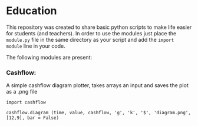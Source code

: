 # Education
This repository was created to share basic python scripts to make life easier for students (and teachers). In order to use the modules just place the `module.py` file in the same directory as your script and add the `import module` line in your code. 

The following modules are present:

### Cashflow:

A simple cashflow diagram plotter, takes arrays an input and saves the plot as a .png file

`import cashflow`

`cashflow.diagram (time, value, cashflow, 'g', 'k', '$', 'diagram.png', [12,9], bar = False)`
